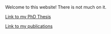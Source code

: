 Welcome to this website! There is not much on it.

[Link to my PhD Thesis](https://raw.githubusercontent.com/davidwichmann/davidwichmann.github.io/master/PhDThesis_DWichmann_compressed.pdf?token=AHZAJXQHED7R26X4Y6MBZPDAUVOE4)

[Link to my publications](publications)
